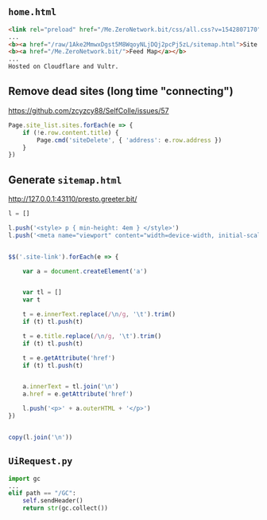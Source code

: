 ## `home.html`

```html
<link rel="preload" href="/Me.ZeroNetwork.bit/css/all.css?v=1542807170" as="style">
...
<b><a href="/raw/1Ake2MmwxDgst5M8WqoyNLjDQj2pcPj5zL/sitemap.html">Site Map</a></b>,
<b><a href="/Me.ZeroNetwork.bit/">Feed Map</a></b>
...
Hosted on Cloudflare and Vultr.
```

## Remove dead sites (long time "connecting")

https://github.com/zcyzcy88/SelfColle/issues/57

```js
Page.site_list.sites.forEach(e => {
	if (!e.row.content.title) {
		Page.cmd('siteDelete', { 'address': e.row.address })
	}
})
```

## Generate `sitemap.html`

http://127.0.0.1:43110/presto.greeter.bit/

```js
l = []

l.push('<style> p { min-height: 4em } </style>')
l.push('<meta name="viewport" content="width=device-width, initial-scale=1.0, minimum-scale=1.0">')


$$('.site-link').forEach(e => {

	var a = document.createElement('a')


	var tl = []
	var t

	t = e.innerText.replace(/\n/g, '\t').trim()
	if (t) tl.push(t)

	t = e.title.replace(/\n/g, '\t').trim()
	if (t) tl.push(t)

	t = e.getAttribute('href')
	if (t) tl.push(t)


	a.innerText = tl.join('\n')
	a.href = e.getAttribute('href')

	l.push('<p>' + a.outerHTML + '</p>')
})


copy(l.join('\n'))
```

## `UiRequest.py`

```python
import gc
...
elif path == "/GC":
    self.sendHeader()
    return str(gc.collect())
```
